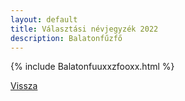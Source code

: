 ```yaml
---
layout: default
title: Választási névjegyzék 2022
description: Balatonfűzfő
---
```


{% include Balatonfuuxxzfooxx.html %}

[Vissza](./)
